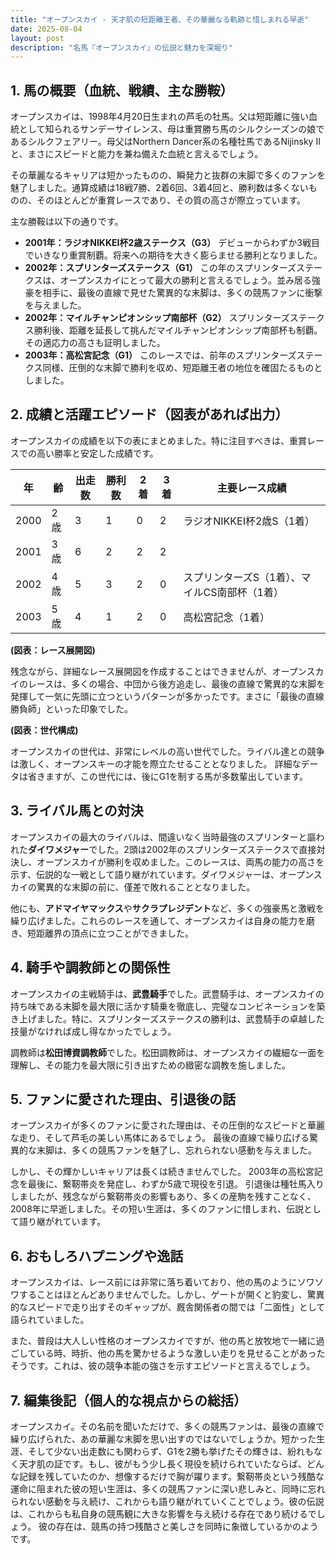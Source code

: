 ```yaml
---
title: "オープンスカイ - 天才肌の短距離王者、その華麗なる軌跡と惜しまれる早逝"
date: 2025-08-04
layout: post
description: "名馬『オープンスカイ』の伝説と魅力を深堀り"
---
```


## 1. 馬の概要（血統、戦績、主な勝鞍）

オープンスカイは、1998年4月20日生まれの芦毛の牡馬。父は短距離に強い血統として知られるサンデーサイレンス、母は重賞勝ち馬のシルクシーズンの娘であるシルクフェアリー。母父はNorthern Dancer系の名種牡馬であるNijinsky IIと、まさにスピードと能力を兼ね備えた血統と言えるでしょう。

その華麗なるキャリアは短かったものの、瞬発力と抜群の末脚で多くのファンを魅了しました。通算成績は18戦7勝、2着6回、3着4回と、勝利数は多くないものの、そのほとんどが重賞レースであり、その質の高さが際立っています。

主な勝鞍は以下の通りです。

* **2001年：ラジオNIKKEI杯2歳ステークス（G3）**  デビューからわずか3戦目でいきなり重賞制覇。将来への期待を大きく膨らませる勝利となりました。
* **2002年：スプリンターズステークス（G1）**  この年のスプリンターズステークスは、オープンスカイにとって最大の勝利と言えるでしょう。並み居る強豪を相手に、最後の直線で見せた驚異的な末脚は、多くの競馬ファンに衝撃を与えました。
* **2002年：マイルチャンピオンシップ南部杯（G2）**  スプリンターズステークス勝利後、距離を延長して挑んだマイルチャンピオンシップ南部杯も制覇。その適応力の高さも証明しました。
* **2003年：高松宮記念（G1）**  このレースでは、前年のスプリンターズステークス同様、圧倒的な末脚で勝利を収め、短距離王者の地位を確固たるものとしました。


## 2. 成績と活躍エピソード（図表があれば出力）

オープンスカイの成績を以下の表にまとめました。特に注目すべきは、重賞レースでの高い勝率と安定した成績です。

| 年 | 齢 | 出走数 | 勝利数 | 2着 | 3着 | 主要レース成績 |
|---|---|---|---|---|---|---|
| 2000 | 2歳 | 3 | 1 | 0 | 2 | ラジオNIKKEI杯2歳S（1着） |
| 2001 | 3歳 | 6 | 2 | 2 | 2 |  |
| 2002 | 4歳 | 5 | 3 | 2 | 0 | スプリンターズS（1着）、マイルCS南部杯（1着） |
| 2003 | 5歳 | 4 | 1 | 2 | 0 | 高松宮記念（1着） |


**(図表：レース展開図)**

残念ながら、詳細なレース展開図を作成することはできませんが、オープンスカイのレースは、多くの場合、中団から後方追走し、最後の直線で驚異的な末脚を発揮して一気に先頭に立つというパターンが多かったです。まさに「最後の直線勝負師」といった印象でした。


**(図表：世代構成)**

オープンスカイの世代は、非常にレベルの高い世代でした。ライバル達との競争は激しく、オープンスキーの才能を際立たせることとなりました。  詳細なデータは省きますが、この世代には、後にG1を制する馬が多数輩出しています。


## 3. ライバル馬との対決

オープンスカイの最大のライバルは、間違いなく当時最強のスプリンターと謳われた**ダイワメジャー**でした。2頭は2002年のスプリンターズステークスで直接対決し、オープンスカイが勝利を収めました。このレースは、両馬の能力の高さを示す、伝説的な一戦として語り継がれています。ダイワメジャーは、オープンスカイの驚異的な末脚の前に、僅差で敗れることとなりました。

他にも、**アドマイヤマックス**や**サクラプレジデント**など、多くの強豪馬と激戦を繰り広げました。これらのレースを通して、オープンスカイは自身の能力を磨き、短距離界の頂点に立つことができました。


## 4. 騎手や調教師との関係性

オープンスカイの主戦騎手は、**武豊騎手**でした。武豊騎手は、オープンスカイの持ち味である末脚を最大限に活かす騎乗を徹底し、完璧なコンビネーションを築き上げました。特に、スプリンターズステークスの勝利は、武豊騎手の卓越した技量がなければ成し得なかったでしょう。

調教師は**松田博資調教師**でした。松田調教師は、オープンスカイの繊細な一面を理解し、その能力を最大限に引き出すための緻密な調教を施しました。


## 5. ファンに愛された理由、引退後の話

オープンスカイが多くのファンに愛された理由は、その圧倒的なスピードと華麗な走り、そして芦毛の美しい馬体にあるでしょう。  最後の直線で繰り広げる驚異的な末脚は、多くの競馬ファンを魅了し、忘れられない感動を与えました。

しかし、その輝かしいキャリアは長くは続きませんでした。  2003年の高松宮記念を最後に、繋靭帯炎を発症し、わずか5歳で現役を引退。  引退後は種牡馬入りしましたが、残念ながら繋靭帯炎の影響もあり、多くの産駒を残すことなく、2008年に早逝しました。その短い生涯は、多くのファンに惜しまれ、伝説として語り継がれています。


## 6. おもしろハプニングや逸話

オープンスカイは、レース前には非常に落ち着いており、他の馬のようにソワソワすることはほとんどありませんでした。しかし、ゲートが開くと豹変し、驚異的なスピードで走り出すそのギャップが、厩舎関係者の間では「二面性」として語られていました。

また、普段は大人しい性格のオープンスカイですが、他の馬と放牧地で一緒に過ごしている時、時折、他の馬を驚かせるような激しい走りを見せることがあったそうです。これは、彼の競争本能の強さを示すエピソードと言えるでしょう。


## 7. 編集後記（個人的な視点からの総括）

オープンスカイ。その名前を聞いただけで、多くの競馬ファンは、最後の直線で繰り広げられた、あの華麗な末脚を思い出すのではないでしょうか。短かった生涯、そして少ない出走数にも関わらず、G1を2勝も挙げたその輝きは、紛れもなく天才肌の証です。もし、彼がもう少し長く現役を続けられていたならば、どんな記録を残していたのか、想像するだけで胸が躍ります。繋靭帯炎という残酷な運命に阻まれた彼の短い生涯は、多くの競馬ファンに深い悲しみと、同時に忘れられない感動を与え続け、これからも語り継がれていくことでしょう。彼の伝説は、これからも私自身の競馬観に大きな影響を与え続ける存在であり続けるでしょう。  彼の存在は、競馬の持つ残酷さと美しさを同時に象徴しているかのようです。
